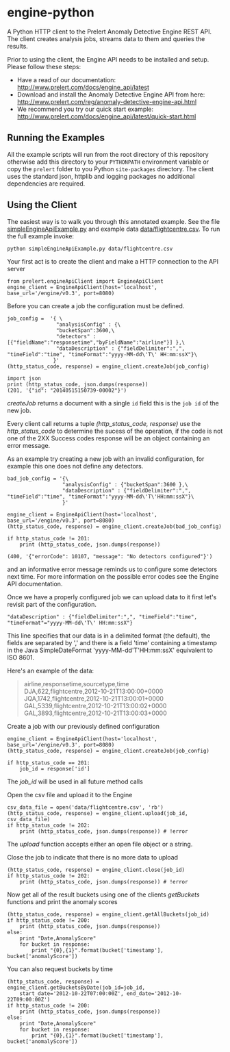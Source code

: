 engine-python
=============

A Python HTTP client to the Prelert Anomaly Detective Engine REST API. The client creates analysis jobs, streams data to them and queries the results.

Prior to using the client, the Engine API needs to be installed and setup. Please follow these steps:

- Have a read of our documentation: http://www.prelert.com/docs/engine_api/latest
- Download and install the Anomaly Detective Engine API from here: http://www.prelert.com/reg/anomaly-detective-engine-api.html
- We recommend you try our quick start example: http://www.prelert.com/docs/engine_api/latest/quick-start.html

Running the Examples
---------------------
All the example scripts will run from the root directory of this repository 
otherwise add this directory to your `PYTHONPATH` environment variable or copy
the `prelert` folder to you Python `site-packages` directory. 
The client uses the standard json, httplib and logging packages no additional
dependencies are required.

Using the Client
-----------------
The easiest way is to walk you through this annotated example.
See the file [simpleEngineApiExample.py](simpleEngineApiExample.py) and example data [data/flightcentre.csv](data/flightcentre.csv). To run the full example invoke:

    python simpleEngineApiExample.py data/flightcentre.csv

Your first act is to create the client and make a HTTP connection to the API server

    from prelert.engineApiClient import EngineApiClient
    engine_client = EngineApiClient(host='localhost', base_url='/engine/v0.3', port=8080)

Before you can create a job the configuration must be defined.

    job_config =  '{ \
                    "analysisConfig" : {\
                    "bucketSpan":3600,\
                    "detectors" :[{"fieldName":"responsetime","byFieldName":"airline"}] },\
                    "dataDescription" : {"fieldDelimiter":",", "timeField":"time", "timeFormat":"yyyy-MM-dd\'T\' HH:mm:ssX"}\
                   }'
    (http_status_code, response) = engine_client.createJob(job_config)

    import json
    print (http_status_code, json.dumps(response))
    (201, '{"id": "20140515150739-00002"}')

*createJob* returns a document with a single `id` field this is the `job id` of the new job.

Every client call returns a tuple *(http_status_code, response)* use the *http_status_code*
to determine the sucess of the operation, if the code is not one of the 2XX Success codes
response will be an object containing an error message.

As an example try creating a new job with an invalid configuration, for example this one does not define 
any detectors.

    bad_job_config = '{\
                      "analysisConfig" : {"bucketSpan":3600 },\
                      "dataDescription" : {"fieldDelimiter":",", "timeField":"time", "timeFormat":"yyyy-MM-dd\'T\'HH:mm:ssX"}\
                      }'

    engine_client = EngineApiClient(host='localhost', base_url='/engine/v0.3', port=8080)
    (http_status_code, response) = engine_client.createJob(bad_job_config)

    if http_status_code != 201:
        print (http_status_code, json.dumps(response))
    
    (400, '{"errorCode": 10107, "message": "No detectors configured"}')

and an informative error message reminds us to configure some detectors next time.
For more information on the possible error codes see the Engine API documentation.

Once we have a properly configured job we can upload data to it first let's revisit part of
the configuration.
    
    "dataDescription" : {"fieldDelimiter":",", "timeField":"time", "timeFormat"="yyyy-MM-dd\'T\' HH:mm:ssX"}

This line specifies that our data is in a delimited format (the default), the fields are
separated by ',' and there is a field 'time' containing a timestamp in the Java SimpleDateFormat 
'yyyy-MM-dd'T'HH:mm:ssX' equivalent to ISO 8601.

Here's an example of the data:
> airline,responsetime,sourcetype,time  
> DJA,622,flightcentre,2012-10-21T13:00:00+0000  
> JQA,1742,flightcentre,2012-10-21T13:00:01+0000  
> GAL,5339,flightcentre,2012-10-21T13:00:02+0000  
> GAL,3893,flightcentre,2012-10-21T13:00:03+0000  

Create a job with our previously defined configuration   

    engine_client = EngineApiClient(host='localhost', base_url='/engine/v0.3', port=8080)  
    (http_status_code, response) = engine_client.createJob(job_config)  

    if http_status_code == 201:
        job_id = response['id']


The *job_id* will be used in all future method calls

Open the csv file and upload it to the Engine

    csv_data_file = open('data/flightcentre.csv', 'rb')
    (http_status_code, response) = engine_client.upload(job_id, csv_data_file)
    if http_status_code != 202:
        print (http_status_code, json.dumps(response)) # !error

The *upload* function accepts either an open file object or a string.

Close the job to indicate that there is no more data to upload

    (http_status_code, response) = engine_client.close(job_id)
    if http_status_code != 202:
        print (http_status_code, json.dumps(response)) # !error

Now get all of the result buckets using one of the clients _getBuckets_ functions and 
print the anomaly scores

    (http_status_code, response) = engine_client.getAllBuckets(job_id)
    if http_status_code != 200:
        print (http_status_code, json.dumps(response))
    else:
        print "Date,AnomalyScore"
        for bucket in response:                                
            print "{0},{1}".format(bucket['timestamp'], bucket['anomalyScore']) 

You can also request buckets by time

    (http_status_code, response) = engine_client.getBucketsByDate(job_id=job_id,
        start_date='2012-10-22T07:00:00Z', end_date='2012-10-22T09:00:00Z')
    if http_status_code != 200:
        print (http_status_code, json.dumps(response))
    else:
        print "Date,AnomalyScore"
        for bucket in response:                                
            print "{0},{1}".format(bucket['timestamp'], bucket['anomalyScore'])  

